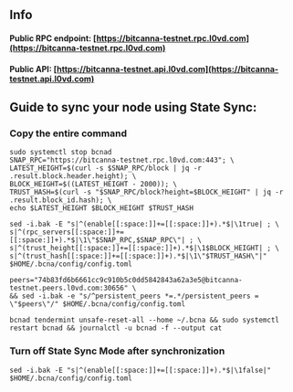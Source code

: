 ## Info
#### Public RPC endpoint: [https://bitcanna-testnet.rpc.l0vd.com](https://bitcanna-testnet.rpc.l0vd.com)
#### Public API: [https://bitcanna-testnet.api.l0vd.com](https://bitcanna-testnet.api.l0vd.com)

## Guide to sync your node using State Sync:

### Copy the entire command
```
sudo systemctl stop bcnad
SNAP_RPC="https://bitcanna-testnet.rpc.l0vd.com:443"; \
LATEST_HEIGHT=$(curl -s $SNAP_RPC/block | jq -r .result.block.header.height); \
BLOCK_HEIGHT=$((LATEST_HEIGHT - 2000)); \
TRUST_HASH=$(curl -s "$SNAP_RPC/block?height=$BLOCK_HEIGHT" | jq -r .result.block_id.hash); \
echo $LATEST_HEIGHT $BLOCK_HEIGHT $TRUST_HASH

sed -i.bak -E "s|^(enable[[:space:]]+=[[:space:]]+).*$|\1true| ; \
s|^(rpc_servers[[:space:]]+=[[:space:]]+).*$|\1\"$SNAP_RPC,$SNAP_RPC\"| ; \
s|^(trust_height[[:space:]]+=[[:space:]]+).*$|\1$BLOCK_HEIGHT| ; \
s|^(trust_hash[[:space:]]+=[[:space:]]+).*$|\1\"$TRUST_HASH\"|" $HOME/.bcna/config/config.toml

peers="74b83fd6b6661cc9c910b5c0dd5842843a62a3e5@bitcanna-testnet.peers.l0vd.com:30656" \
&& sed -i.bak -e "s/^persistent_peers *=.*/persistent_peers = \"$peers\"/" $HOME/.bcna/config/config.toml 

bcnad tendermint unsafe-reset-all --home ~/.bcna && sudo systemctl restart bcnad && journalctl -u bcnad -f --output cat
```

### Turn off State Sync Mode after synchronization
```
sed -i.bak -E "s|^(enable[[:space:]]+=[[:space:]]+).*$|\1false|" $HOME/.bcna/config/config.toml
```
